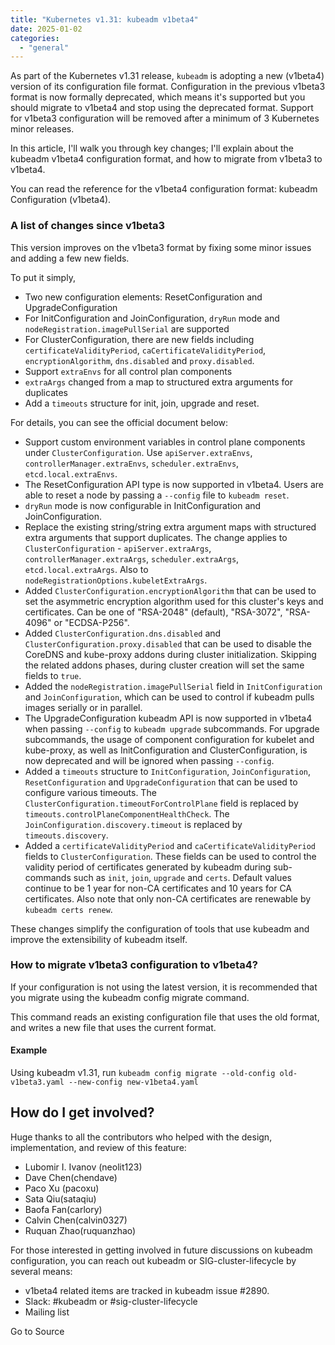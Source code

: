 ```yaml
---
title: "Kubernetes v1.31: kubeadm v1beta4"
date: 2025-01-02
categories: 
  - "general"
---
```


As part of the Kubernetes v1.31 release, `kubeadm` is adopting a new (v1beta4) version of its configuration file format. Configuration in the previous v1beta3 format is now formally deprecated, which means it's supported but you should migrate to v1beta4 and stop using the deprecated format. Support for v1beta3 configuration will be removed after a minimum of 3 Kubernetes minor releases.

In this article, I'll walk you through key changes; I'll explain about the kubeadm v1beta4 configuration format, and how to migrate from v1beta3 to v1beta4.

You can read the reference for the v1beta4 configuration format: kubeadm Configuration (v1beta4).

### A list of changes since v1beta3

This version improves on the v1beta3 format by fixing some minor issues and adding a few new fields.

To put it simply,

- Two new configuration elements: ResetConfiguration and UpgradeConfiguration
- For InitConfiguration and JoinConfiguration, `dryRun` mode and `nodeRegistration.imagePullSerial` are supported
- For ClusterConfiguration, there are new fields including `certificateValidityPeriod`, `caCertificateValidityPeriod`, `encryptionAlgorithm`, `dns.disabled` and `proxy.disabled`.
- Support `extraEnvs` for all control plan components
- `extraArgs` changed from a map to structured extra arguments for duplicates
- Add a `timeouts` structure for init, join, upgrade and reset.

For details, you can see the official document below:

- Support custom environment variables in control plane components under `ClusterConfiguration`. Use `apiServer.extraEnvs`, `controllerManager.extraEnvs`, `scheduler.extraEnvs`, `etcd.local.extraEnvs`.
- The ResetConfiguration API type is now supported in v1beta4. Users are able to reset a node by passing a `--config` file to `kubeadm reset`.
- `dryRun` mode is now configurable in InitConfiguration and JoinConfiguration.
- Replace the existing string/string extra argument maps with structured extra arguments that support duplicates. The change applies to `ClusterConfiguration` - `apiServer.extraArgs`, `controllerManager.extraArgs`, `scheduler.extraArgs`, `etcd.local.extraArgs`. Also to `nodeRegistrationOptions.kubeletExtraArgs`.
- Added `ClusterConfiguration.encryptionAlgorithm` that can be used to set the asymmetric encryption algorithm used for this cluster's keys and certificates. Can be one of "RSA-2048" (default), "RSA-3072", "RSA-4096" or "ECDSA-P256".
- Added `ClusterConfiguration.dns.disabled` and `ClusterConfiguration.proxy.disabled` that can be used to disable the CoreDNS and kube-proxy addons during cluster initialization. Skipping the related addons phases, during cluster creation will set the same fields to `true`.
- Added the `nodeRegistration.imagePullSerial` field in `InitConfiguration` and `JoinConfiguration`, which can be used to control if kubeadm pulls images serially or in parallel.
- The UpgradeConfiguration kubeadm API is now supported in v1beta4 when passing `--config` to `kubeadm upgrade` subcommands. For upgrade subcommands, the usage of component configuration for kubelet and kube-proxy, as well as InitConfiguration and ClusterConfiguration, is now deprecated and will be ignored when passing `--config`.
- Added a `timeouts` structure to `InitConfiguration`, `JoinConfiguration`, `ResetConfiguration` and `UpgradeConfiguration` that can be used to configure various timeouts. The `ClusterConfiguration.timeoutForControlPlane` field is replaced by `timeouts.controlPlaneComponentHealthCheck`. The `JoinConfiguration.discovery.timeout` is replaced by `timeouts.discovery`.
- Added a `certificateValidityPeriod` and `caCertificateValidityPeriod` fields to `ClusterConfiguration`. These fields can be used to control the validity period of certificates generated by kubeadm during sub-commands such as `init`, `join`, `upgrade` and `certs`. Default values continue to be 1 year for non-CA certificates and 10 years for CA certificates. Also note that only non-CA certificates are renewable by `kubeadm certs renew`.

These changes simplify the configuration of tools that use kubeadm and improve the extensibility of kubeadm itself.

### How to migrate v1beta3 configuration to v1beta4?

If your configuration is not using the latest version, it is recommended that you migrate using the kubeadm config migrate command.

This command reads an existing configuration file that uses the old format, and writes a new file that uses the current format.

#### Example

Using kubeadm v1.31, run `kubeadm config migrate --old-config old-v1beta3.yaml --new-config new-v1beta4.yaml`

## How do I get involved?

Huge thanks to all the contributors who helped with the design, implementation, and review of this feature:

- Lubomir I. Ivanov (neolit123)
- Dave Chen(chendave)
- Paco Xu (pacoxu)
- Sata Qiu(sataqiu)
- Baofa Fan(carlory)
- Calvin Chen(calvin0327)
- Ruquan Zhao(ruquanzhao)

For those interested in getting involved in future discussions on kubeadm configuration, you can reach out kubeadm or SIG-cluster-lifecycle by several means:

- v1beta4 related items are tracked in kubeadm issue #2890.
- Slack: #kubeadm or #sig-cluster-lifecycle
- Mailing list

Go to Source
